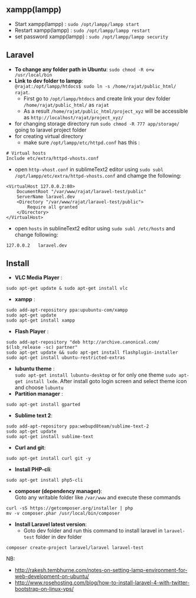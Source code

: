 ## xampp(lampp) ##
- Start xampp(lampp) : `sudo /opt/lampp/lampp start`
- Restart xampp(lampp) : `sudo /opt/lampp/lampp restart`
- set password xampp(lampp) : `sudo /opt/lampp/lampp security`

## Laravel ##
- <b>To change any folder path in Ubuntu</b>: `sudo chmod -R o+w /usr/local/bin`
- <b>Link to dev folder to lampp</b>:  
  `@rajat:/opt/lampp/htdocs$ sudo ln -s /home/rajat/public_html/ rajat`. 
  - First go to `/opt/lampp/htdocs` and create link your dev folder `/home/rajat/public_html/` as `rajat`
  - As a result `/home/rajat/public_html/project_xyz` will be accessible as `http://localhost/rajat/project_xyz/`
- for changing storage directory run `sudo chmod -R 777 app/storage/` going to laravel project folder  
- for creating virtual directory  
  - make sure `/opt/lampp/etc/httpd.conf` has this :
```
# Virtual hosts
Include etc/extra/httpd-vhosts.conf
```  

  - open `http-vhost.conf` in sublimeText2 editor using  `sudo subl /opt/lampp/etc/extra/httpd-vhosts.conf` and chamge the following:
```
<VirtualHost 127.0.0.2:80>
    DocumentRoot "/var/www/rajat/laravel-test/public"
    ServerName laravel.dev
    <Directory "/var/www/rajat/laravel-test/public">
        Require all granted
    </Directory>
</VirtualHost>
```

  - open `hosts` in sublineText2 editor using `sudo subl /etc/hosts` and change following:
```
127.0.0.2	laravel.dev
```


## Install ##
- <b>VLC Media Player</b> :   
```
sudo apt-get update & sudo apt-get install vlc
```
- <b>xampp</b> : 
```
sudo add-apt-repository ppa:upubuntu-com/xampp  
sudo apt-get update 
sudo apt-get install xampp
```
- <b>Flash Player</b> : 
```
sudo add-apt-repository "deb http://archive.canonical.com/ $(lsb_release -sc) partner"
sudo apt-get update && sudo apt-get install flashplugin-installer
sudo apt-get install ubuntu-restricted-extras
```  
- <b>lubuntu theme</b> :   
`sudo apt-get install lubuntu-desktop` or for only one theme `sudo apt-get install lxde`. After install goto login screen and select theme icon and choose `lubuntu`
- <b>Partition manager</b> :  
```
sudo apt-get install gparted
```
- <b>Sublime text 2</b>:
```
sudo add-apt-repository ppa:webupd8team/sublime-text-2
sudo apt-get update
sudo apt-get install sublime-text
```
- <b>Curl and git</b>:  
```
sudo apt-get install curl git -y
```
- <b>Install PHP-cli</b>:  
```
sudo apt-get install php5-cli
```
- <b>composer (dependency manager)</b>:  
  Goto any writable folder like `/var/www` and execute these commands
```
curl -sS https://getcomposer.org/installer | php
mv -v composer.phar /usr/local/bin/composer
```
- <b>Install Laravel latest version</b>:  
  - Goto dev folder and run this command to install laravel in `laravel-test` folder in dev folder
```
composer create-project laravel/laravel laravel-test
```

NB: 
- http://rakesh.tembhurne.com/notes-on-setting-lamp-environment-for-web-development-on-ubuntu/
- http://www.rosehosting.com/blog/how-to-install-laravel-4-with-twitter-bootstrap-on-linux-vps/
